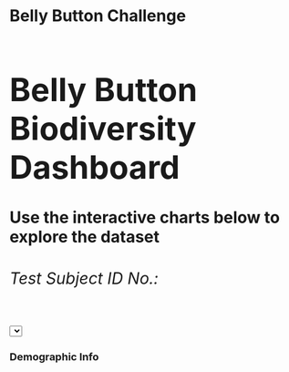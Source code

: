 <h1>Belly Button Challenge

<!DOCTYPE html>
<html lang="en">

<head>
  <meta charset="UTF-8">
  <meta name="viewport" content="width=device-width, initial-scale=1.0">
  <meta http-equiv="X-UA-Compatible" content="ie=edge">
  <title>Bellybutton Biodiversity</title>
  <link href="https://cdn.jsdelivr.net/npm/bootstrap@5.3.2/dist/css/bootstrap.min.css" rel="stylesheet"
    integrity="sha384-T3c6CoIi6uLrA9TneNEoa7RxnatzjcDSCmG1MXxSR1GAsXEV/Dwwykc2MPK8M2HN" crossorigin="anonymous">
  <style>
    /* CSS styles for the demographic info */
    #sample-metadata {
      font-size: 14px; /* Adjust the font size */
    }

    #sample-metadata p {
      margin: 5px 0; /* Add some margin between paragraphs */
    }

    .card-title {
      font-size: 18px; /* Adjust the font size of the card title */
      font-weight: bold; /* Make the card title bold */
    }
  </style>
</head>

<body>

  <div class="container">
    <div class="row">
      <div class="col-md-12 p-5 text-center bg-light">
        <h1>Belly Button Biodiversity Dashboard</h1>
        <p>Use the interactive charts below to explore the dataset</p>
      </div>
    </div>
    <div class="row">
      <div class="col-md-2">
        <div class="card card-body bg-light">
          <h6>Test Subject ID No.:</h6>
          <select id="selDataset" onchange="updateDashboard(this.value)"></select>
        </div>
        <div class="card card-primary">
          <div class="card-header">
            <h4 class="card-title">Demographic Info</h4> <!-- Apply styles to this element -->
          </div>
          <div id="sample-metadata" class="card-body"></div>
        </div>
      </div>
      <div class="col-md-5">
        <div id="bar-chart"></div>
      </div>
      <div class="col-md-5">
        <div id="bubble-chart"></div>
      </div>
    </div>
  </div>

  <script src="https://d3js.org/d3.v7.min.js"></script>
  <script src="https://cdn.plot.ly/plotly-latest.min.js"></script>
  <script>
    function updateDashboard(selectedID) {
      d3.json("https://2u-data-curriculum-team.s3.amazonaws.com/dataviz-classroom/v1.1/14-Interactive-Web-Visualizations/02-Homework/samples.json").then(function (data) {
        var sample = data.samples.find(sample => sample.id === selectedID);
        var metadata = data.metadata.find(metadata => metadata.id === parseInt(selectedID));

        // Update bar chart
        var barChart = document.getElementById('bar-chart');
        var top10Samples = sample.sample_values.slice(0, 10);
        var top10OtuIds = sample.otu_ids.slice(0, 10).map(id => `OTU ${id}`);
        var top10OtuLabels = sample.otu_labels.slice(0, 10);

        Plotly.newPlot(barChart, [{
          x: top10Samples,
          y: top10OtuIds,
          text: top10OtuLabels,
          type: 'bar',
          orientation: 'h'
        }]);

        // Update bubble chart
        var bubbleChart = document.getElementById('bubble-chart');
        Plotly.newPlot(bubbleChart, [{
          x: sample.otu_ids,
          y: sample.sample_values,
          text: sample.otu_labels,
          mode: 'markers',
          marker: {
            size: sample.sample_values,
            color: sample.otu_ids,
            colorscale: 'Earth'
          }
        }]);

        // Update sample metadata
        var metadataDiv = d3.select("#sample-metadata");
        metadataDiv.selectAll("*").remove(); // Clear previous metadata
        Object.entries(metadata).forEach(([key, value]) => {
          metadataDiv.append("p").text(`${key}: ${value}`);
        });
      }).catch(function (error) {
        console.log(error);
      });
    }

    function populateDropdown(data) {
      var dropdown = document.getElementById('selDataset');
      dropdown.innerHTML = ''; // Clear existing options

      // Populate dropdown with options
      data.names.forEach(function (name) {
        var option = document.createElement('option');
        option.text = name;
        option.value = name;
        dropdown.appendChild(option);
      });
    }

    // Load initial data
    d3.json("https://2u-data-curriculum-team.s3.amazonaws.com/dataviz-classroom/v1.1/14-Interactive-Web-Visualizations/02-Homework/samples.json").then(function (data) {
      populateDropdown(data);
      updateDashboard(data.names[0]); // Load initial data
    }).catch(function (error) {
      console.log(error);
    });
  </script>

</body>

</html>


